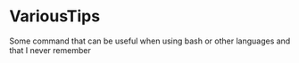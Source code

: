 VariousTips
===========

Some command that can be useful when using bash or other languages and that I never remember
